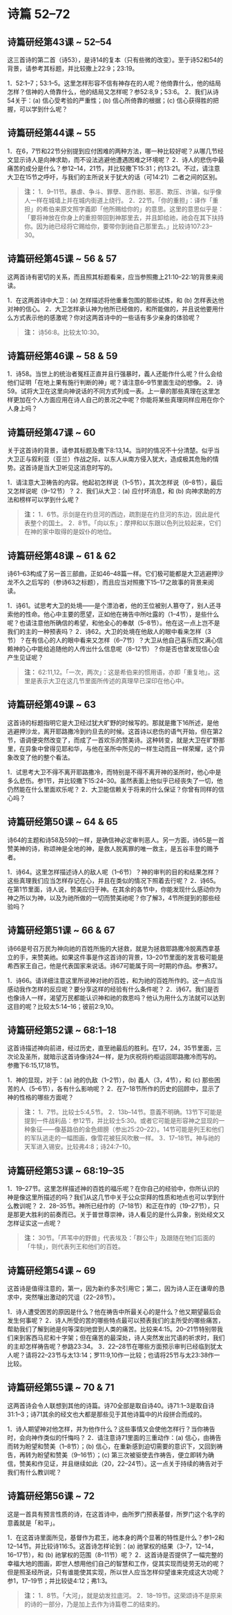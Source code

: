 # 诗篇 52–72

## 诗篇研经第43课 ~ 52–54

这三首诗的第二首（诗53），是诗14的复本（只有些微的改变）。至于诗52和54的背景，请参考其标题，并比较撒上22:9；23:19。

1．52:1–7；53:1–5。这里怎样形容不信有神存在的人呢？他倚靠什么，他的结局怎样？信神的人倚靠什么，他的结局又怎样呢？参52:8,9；53:6。
2．我们从诗54关于：(a) 信心受考验的严重性；(b) 信心所倚靠的根据；(c) 信心获得胜的把握，可以学到什么呢？

## 诗篇研经第44课 ~ 55

1．在6，7节和22节分别提到应付困难的两种方法，哪一种比较好呢？从哪几节经文显示诗人是向神求助，而不设法逃避他遭遇困难之环境呢？
2．诗人的悲伤中最痛苦的成分是什么？参12–14，21节，并比较撒下15:31；约13:21。不过，请注意大卫在15节之呼吁，与我们的主所说关于犹大的话（可14:21）二者之间的区别。

> **注：**
> 1．9–11节。暴虐、争斗、罪孽、恶作剧、邪恶、欺压、诈骗，似乎像人一样在城墙上并在城内街道上绕行。
> 2．22节。「你的重担」：译作「重担」的希伯来原文照字義即「他所赐给你的」的意思。这里的意思似乎是：「要将神放在你身上的重担带回到神那里去，并且卸给祂，祂会在其下扶持你。因为祂已经将它赐给你，要带你到祂自己那里去。」比较诗107:23–30。

## 诗篇研经第45课 ~ 56 & 57

这两首诗有密切的关系，而且照其标题看来，应当参照撒上21:10–22:1的背景来阅读。

1．在这两首诗中大卫：(a) 怎样描述将他重重包围的那些试炼，和 (b) 怎样表达他对神的信心。
2．大卫怎样承认神为他所已经做的，和所能做的，并且说他要用什么方式表示他的感激呢？你对这两首诗中的一些话有多少亲身的体验呢？

> **注：** 诗56:8。比较太10:30。

## 诗篇研经第46课 ~ 58 & 59

1．诗58。当世上的统治者冤枉正直并且行强暴时，義人还能作什么呢？什么会给他们证明「在地上果有施行判断的神」呢？请注意6–9节里面生动的想像。
2．诗59。试将大卫在这里向神说话的不同方式列成一表。上一章的那些真理在这里怎样更加在个人方面应用在诗人自己的景况之中呢？你能将某些真理同样应用在你个人身上吗？

## 诗篇研经第47课 ~ 60

关于这首诗的背景，请参其标题及撒下8:13,14。当时的情况不十分清楚。似乎当大卫正与叙利亚（亚兰）作战之际，以东人从南方侵入犹大，造成极其危殆的情势。这首诗是当大卫听见这消息时写的。

1．请注意大卫祷告的内容。他起初怎样说（1–5节），其次怎样说（6–8节），最后又怎样说呢（9–12节）？
2．我们从大卫：(a) 应付坏消息，和 (b) 向神求助的方法和榜样可以学到什么呢？

> **注：**
> 1．6节。示剑是在约旦河的西边，疏割是在约旦河的东边，因此是代表整个的国土。
> 2．8节。「向以东」：摩押和以东跟以色列比较起来，它们在神的家中取得的是奴仆的地位。

## 诗篇研经第48课 ~ 61 & 62

诗61–63构成了另一首三部曲，正如46–48篇一样。它们极可能都是大卫逃避押沙龙不久之后写的（参诗63之标题），而且应当对照撒下15–17之故事的背景来阅读。

1．诗61。试思考大卫的处境——是个漂泊者，他的王位被别人篡夺了，别人还寻索他的性命。他心中主要的愿望，正如他在祷告中所吐露的（1–4节），是些什么呢？也请注意他所确信的希望，和他全心的奉献（5–8节）。他在这一点上岂不是我们的主的一种预表吗？
2．诗62。大卫的处境在他敌人的眼中看来怎样（3节）？在有信心的人的眼中看来又怎样（6–7节）？大卫从他自己喜乐而又满心信赖神的心中能给追随他的人传出什么信息呢（8–12节）？你是否也曾发现信心会产生见证呢？

> **注：** 62:11,12。「一次，两次」：这是希伯来的惯用语，亦即「重复地」。这里是表示大卫在这几节里面所传述的真理早已深印在他心中。

## 诗篇研经第49课 ~ 63

这首诗的标题指明它是大卫经过犹大旷野的时候写的。那就是撒下16所述，是他逃避押沙龙，离开耶路撒冷到约旦去的时候。这首诗以悲伤的语气开始，但在第2节，语调便突然改变了，而成了一首欢乐的赞美诗。这种转变，就是大卫在旷野那里，在异象中曾得见耶和华，与他在圣所中所见的一样生动而且一样荣耀，这个异象改变了他的整个看法。

1．试思考大卫不得不离开耶路撒冷，而特别是不得不离开神的圣所时，他心中是多么悲伤。参1节，并比较撒下15:24–30。虽然表面上他似乎已经丧失了一切，他仍然能在什么里面欢乐呢？
2．大卫能信赖关于将来的什么保证？你曾有同样的信心吗？

## 诗篇研经第50课 ~ 64 & 65

诗64的主题和诗58及59的一样，是确信神必定审判恶人。另一方面，诗65是一首赞美神的诗，称颂神是全地的神，是救人脱离罪的唯一救主，是五谷丰登的赐予者。

1．诗64。这里怎样描述诗人的敌人呢（1–6节）？神的审判的目的和结果怎样？这些真理我们应当怎样存记在心，并且在类似的情况下照着去行呢？
2．诗65。在第1节里面，诗人说，赞美应归于神。在其余的各节中，你能发现什么感动你为神之所以为神，以及为祂所做的一切而赞美祂呢？你了解3，4节所提到的那些经验吗？

## 诗篇研经第51课 ~ 66 & 67

诗66是号召万民为神向祂的百姓所施的大拯救，就是为拯救耶路撒冷脱离西拿基立的手，来赞美祂。如果这件事是作这首诗的背景，13–20节里面的发言极可能是希西家王自己，他是代表国家来说话。诗67可能属于同一时期的作品。参赛37。

1．诗66。请详细注意这里所说神对祂的百姓，和为祂的百姓所作的。这一点应当感动我作怎样的反应呢？要分享这样的经验有什么条件呢？
2．诗67。我们是否也像诗人一样，渴望万民都能认识神和祂的救恩吗？他认为用什么方法就可以达到这目的呢？比较太5:14–16；彼前2:9,10。

## 诗篇研经第52课 ~ 68:1–18

这首诗描述神向前进，经过历史，直至祂最后的胜利。在17，24，35节里面，三次论及圣所，就暗示这首诗像诗24一样，是为庆祝将约柜运回耶路撒冷而写的。参撒下6:15,17,18节。

1．神的显现，对于：(a) 祂的仇敌（1–2节），(b) 義人（3，4节），和 (c) 那些困苦的人（5–6节），各有什么影响呢？
2．在7–18节所作的历史的回顾中，显示了神的性格的哪些方面呢？

> **注：**
> 1．7节。比较士5:4,5节。
> 2．13b–14节。意義不明确。13节下可能是提到一件战利品：参12节，并比较士5:30。或者它可能是形容神之显现的一种象征——像基路伯的金色翅膀（参出25:20–22）。14节可能是列王和他们的军队逃走的一幅图画，像雪花被狂风吹散一样。
> 3．17–18节。神与祂的天军进入锡安。比较弗4:8；诗24:7–10。

## 诗篇研经第53课 ~ 68:19–35

1．19–27节。这里怎样描述神的百姓的福乐呢？在你自己的经验中，你所认识的神是像这里所描述的吗？我们从这几节中关于公众崇拜的性质和地点也可以学到什么教训呢？
2．28–35节。神所已经作的（7–18节）和正在作的（19–27节），只是那更大胜利的前奏而已。关于普世尊崇神，诗人看见的是什么异象，别处经文又怎样证实这一点呢？

> **注：** 30节。「芦苇中的野兽」代表埃及：「群公牛」及跟随在牠们后面的「牛犊」，则代表列王和他们的百姓。

## 诗篇研经第54课 ~ 69

这首诗是值得注意的，第一，因为新约多次引用它；第二，因为诗人正在谦卑的恳求中，突然嚷出激动的咒诅（22–28节）。

1．诗人遭受困苦的原因是什么？他在祷告中所最关心的是什么？他又期望最后会发生何事呢？
2．诗人所受的苦的哪些特点最可以预表我们的主所受的哪些痛苦，帮助我们了解到祂是何等深刻地尝到人类的痛苦。比较来4:15。20–21节特别带我们来到客西马尼和十字架；但在痛苦的最深处，诗人突然发出咒语的祈求时，我们的主却怎样祷告呢？参路23:34。
3．22–28节在哪些方面预示审判已经临到犹太人呢？请将22–23节与太13:14；罗11:9,10作一比较；也请将25节与太23:38作一比较。

## 诗篇研经第55课 ~ 70 & 71

这两首诗会令人联想到其他的诗篇。诗70全部是取自诗40。诗71:1–3是取自诗31:1–3；诗71其余的经文也大都是那些见于其他诗篇中的片段拼合而成的。

1．诗人期望神对他怎样，并为他作什么？这些事情又会使他怎样行？当你祷告时，会向神作类似的忏悔吗？
2．请注意诗71里面的三重动作：(a) 信心，由祷告而转为盼望和赞美（1–8节）；(b) 信心，在重新感到迫切需要的意识下，又回到祷告，再转为盼望和赞美（9–16节）；(c) 第三次被驱使去作祷告，便立即转为确信，赞美和作见证，并且继续如此（20，22–24节）。这一点关于持续的祷告对于我们有什么教训呢？

## 诗篇研经第56课 ~ 72

这是一首具有预言性质的诗，在这首诗中，由所罗门预表基督，所罗门这个名字的意義就是「和平」。

1．在这首诗里面所见，基督作为君王，祂本身的两个显著的特性是什么？参1–2和12–14节。并比较诗116:5。这首诗怎样论到：(a) 祂掌权的结果（3–7，12–14，16–17节），和 (b) 祂掌权的范围（8–11节）呢？
2．这首诗是否提供了一幅完整的幸福大地的图画，即世人想用他们自己的智慧和工作，促其实现而徒劳无功的呢？但是照圣经所说，只有谁能使其实现，所以世人应当怎样仰望谁来完成这大功呢？参1，17–19节；并比较徒4:12；弗1:3。

> **注：**
> 1．8节。「大河」，就是幼发拉底河。
> 2．18–19节。这荣颂诗不是原来的诗的一部分，乃是加上去作为诗篇卷二的结束的。
